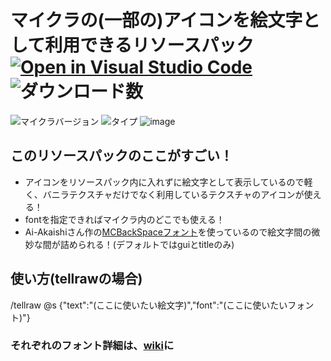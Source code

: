 # マイクラの(一部の)アイコンを絵文字として利用できるリソースパック [![Open in Visual Studio Code](https://open.vscode.dev/badges/open-in-vscode.svg)](https://open.vscode.dev/tunakaniri/minecraft-icon-to-emoji) ![ダウンロード数](https://img.shields.io/github/downloads/tunakaniri/icon-to-emoji/total)
![マイクラバージョン](https://img.shields.io/badge/Minecraft%20Ver-Java%201.17~1.18.1-brightgreen) ![タイプ](https://img.shields.io/badge/Type-resourcepack-orange)
![image](https://user-images.githubusercontent.com/55052380/154682356-1f664789-401f-4fca-bf6a-520e8de43d32.png)
## このリソースパックのここがすごい！
- アイコンをリソースパック内に入れずに絵文字として表示しているので軽く、バニラテクスチャだけでなく利用しているテクスチャのアイコンが使える！
- fontを指定できればマイクラ内のどこでも使える！
- Ai-Akaishiさん作の[MCBackSpaceフォント](https://github.com/Ai-Akaishi/HighQualityImageLoadingSample)を使っているので絵文字間の微妙な間が詰められる！(デフォルトではguiとtitleのみ)
## 使い方(tellrawの場合)
/tellraw @s {"text":"(ここに使いたい絵文字)","font":"(ここに使いたいフォント)"}
### それぞれのフォント詳細は、[wiki](../../wiki)に
